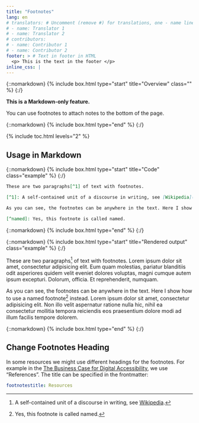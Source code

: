 ```yaml
---
title: "Footnotes"
lang: en
# translators: # Uncomment (remove #) for translations, one - name line per translator.
# - name: Translator 1
# - name: Translator 2
# contributors:
# - name: Contributor 1
# - name: Contributor 2
footer: > # Text in footer in HTML
  <p> This is the text in the footer </p>
inline_css: |
---
```


{::nomarkdown}
{% include box.html type="start" title="Overview" class="" %}
{:/}

**This is a Markdown-only feature.**

You can use footnotes to attach notes to the bottom of the page.

{::nomarkdown}
{% include box.html type="end" %}
{:/}

{% include toc.html levels="2" %}

## Usage in Markdown

{::nomarkdown}
{% include box.html type="start" title="Code" class="example" %}
{:/}

```markdown
These are two paragraphs[^1] of text with footnotes.

[^1]: A self-contained unit of a discourse in writing, see [Wikipedia](https://en.wikipedia.org/wiki/Paragraph).

As you can see, the footnotes can be anywhere in the text. Here I show how to use a named footnote[^named] instead. Lorem ipsum dolor sit amet, consectetur adipisicing elit. Non illo velit aspernatur ratione nulla hic, nihil ea consectetur mollitia tempora reiciendis eos praesentium dolore modi ad illum facilis tempore dolorem.

[^named]: Yes, this footnote is called named.
```

{::nomarkdown}
{% include box.html type="end" %}
{:/}


{::nomarkdown}
{% include box.html type="start" title="Rendered output" class="example" %}
{:/}

These are two paragraphs[^1] of text with footnotes. Lorem ipsum dolor sit amet, consectetur adipisicing elit. Eum quam molestias, pariatur blanditiis odit asperiores quidem velit eveniet dolores voluptas, magni cumque autem ipsum excepturi. Dolorum, officia. Et reprehenderit, numquam.

[^1]: A self-contained unit of a discourse in writing, see [Wikipedia](https://en.wikipedia.org/wiki/Paragraph).

As you can see, the footnotes can be anywhere in the text. Here I show how to use a named footnote[^named] instead. Lorem ipsum dolor sit amet, consectetur adipisicing elit. Non illo velit aspernatur ratione nulla hic, nihil ea consectetur mollitia tempora reiciendis eos praesentium dolore modi ad illum facilis tempore dolorem.

[^named]: Yes, this footnote is called named.

{::nomarkdown}
{% include box.html type="end" %}
{:/}

## Change Footnotes Heading

In some resources we might use different headings for the footnotes. For example in the [The Business Case for Digital Accessibility](https://www.w3.org/WAI/business-case/), we use “References”. The title can be specified in the frontmatter:

```yaml
footnotestitle: Resources
```